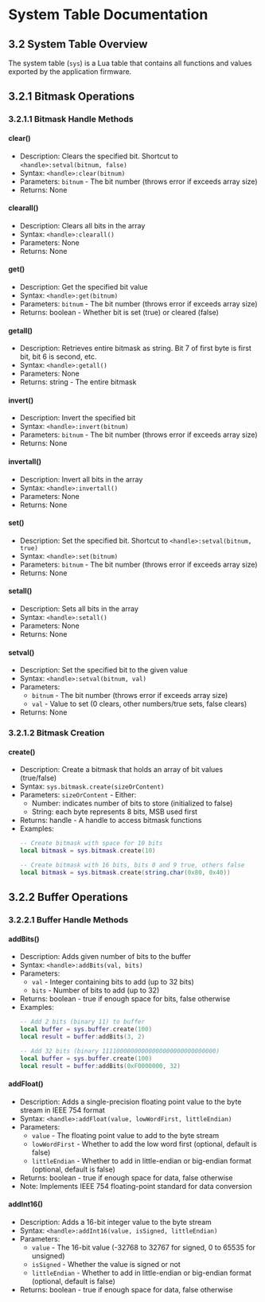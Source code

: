 # System Table Documentation

## 3.2 System Table Overview
The system table (`sys`) is a Lua table that contains all functions and values exported by the application firmware.

## 3.2.1 Bitmask Operations

### 3.2.1.1 Bitmask Handle Methods

#### clear()
- Description: Clears the specified bit. Shortcut to `<handle>:setval(bitnum, false)`
- Syntax: `<handle>:clear(bitnum)`
- Parameters: `bitnum` - The bit number (throws error if exceeds array size)
- Returns: None

#### clearall()
- Description: Clears all bits in the array
- Syntax: `<handle>:clearall()`
- Parameters: None
- Returns: None

#### get()
- Description: Get the specified bit value
- Syntax: `<handle>:get(bitnum)`
- Parameters: `bitnum` - The bit number (throws error if exceeds array size)
- Returns: boolean - Whether bit is set (true) or cleared (false)

#### getall()
- Description: Retrieves entire bitmask as string. Bit 7 of first byte is first bit, bit 6 is second, etc.
- Syntax: `<handle>:getall()`
- Parameters: None
- Returns: string - The entire bitmask

#### invert()
- Description: Invert the specified bit
- Syntax: `<handle>:invert(bitnum)`
- Parameters: `bitnum` - The bit number (throws error if exceeds array size)
- Returns: None

#### invertall()
- Description: Invert all bits in the array
- Syntax: `<handle>:invertall()`
- Parameters: None
- Returns: None

#### set()
- Description: Set the specified bit. Shortcut to `<handle>:setval(bitnum, true)`
- Syntax: `<handle>:set(bitnum)`
- Parameters: `bitnum` - The bit number (throws error if exceeds array size)
- Returns: None

#### setall()
- Description: Sets all bits in the array
- Syntax: `<handle>:setall()`
- Parameters: None
- Returns: None

#### setval()
- Description: Set the specified bit to the given value
- Syntax: `<handle>:setval(bitnum, val)`
- Parameters:
  * `bitnum` - The bit number (throws error if exceeds array size)
  * `val` - Value to set (0 clears, other numbers/true sets, false clears)
- Returns: None

### 3.2.1.2 Bitmask Creation
#### create()
- Description: Create a bitmask that holds an array of bit values (true/false)
- Syntax: `sys.bitmask.create(sizeOrContent)`
- Parameters: `sizeOrContent` - Either:
  * Number: indicates number of bits to store (initialized to false)
  * String: each byte represents 8 bits, MSB used first
- Returns: handle - A handle to access bitmask functions
- Examples:
  ```lua
  -- Create bitmask with space for 10 bits
  local bitmask = sys.bitmask.create(10)

  -- Create bitmask with 16 bits, bits 0 and 9 true, others false
  local bitmask = sys.bitmask.create(string.char(0x80, 0x40))
  ```

## 3.2.2 Buffer Operations

### 3.2.2.1 Buffer Handle Methods

#### addBits()
- Description: Adds given number of bits to the buffer
- Syntax: `<handle>:addBits(val, bits)`
- Parameters:
  * `val` - Integer containing bits to add (up to 32 bits)
  * `bits` - Number of bits to add (up to 32)
- Returns: boolean - true if enough space for bits, false otherwise
- Examples:
  ```lua
  -- Add 2 bits (binary 11) to buffer
  local buffer = sys.buffer.create(100)
  local result = buffer:addBits(3, 2)

  -- Add 32 bits (binary 11110000000000000000000000000000)
  local buffer = sys.buffer.create(100)
  local result = buffer:addBits(0xF0000000, 32)
  ```

#### addFloat()
- Description: Adds a single-precision floating point value to the byte stream in IEEE 754 format
- Syntax: `<handle>:addFloat(value, lowWordFirst, littleEndian)`
- Parameters:
  * `value` - The floating point value to add to the byte stream
  * `lowWordFirst` - Whether to add the low word first (optional, default is false)
  * `littleEndian` - Whether to add in little-endian or big-endian format (optional, default is false)
- Returns: boolean - true if enough space for data, false otherwise
- Note: Implements IEEE 754 floating-point standard for data conversion

#### addInt16()
- Description: Adds a 16-bit integer value to the byte stream
- Syntax: `<handle>:addInt16(value, isSigned, littleEndian)`
- Parameters:
  * `value` - The 16-bit value (-32768 to 32767 for signed, 0 to 65535 for unsigned)
  * `isSigned` - Whether the value is signed or not
  * `littleEndian` - Whether to add in little-endian or big-endian format (optional, default is false)
- Returns: boolean - true if enough space for data, false otherwise
